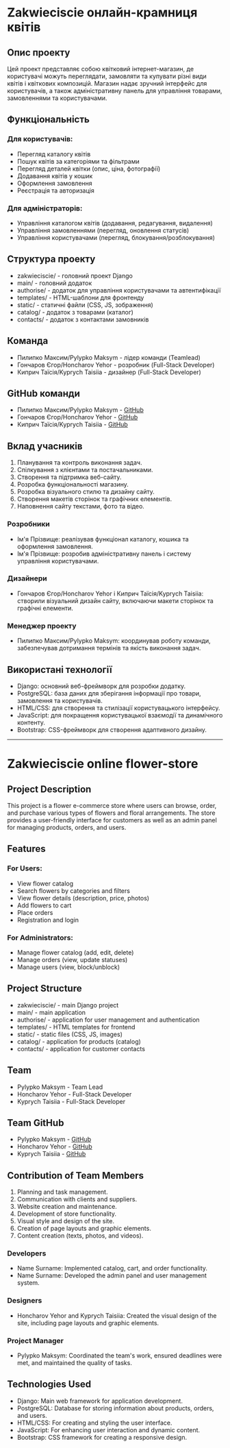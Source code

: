 # Zakwieciscie онлайн-крамниця квітів

## Опис проекту

Цей проект представляє собою квітковий інтернет-магазин, де користувачі можуть переглядати, замовляти та купувати різні види квітів і квіткових композицій. Магазин надає зручний інтерфейс для користувачів, а також адміністративну панель для управління товарами, замовленнями та користувачами.

## Функціональність

### Для користувачів:
- Перегляд каталогу квітів
- Пошук квітів за категоріями та фільтрами
- Перегляд деталей квітки (опис, ціна, фотографії)
- Додавання квітів у кошик
- Оформлення замовлення
- Реєстрація та авторизація

### Для адміністраторів:
- Управління каталогом квітів (додавання, редагування, видалення)
- Управління замовленнями (перегляд, оновлення статусів)
- Управління користувачами (перегляд, блокування/розблокування)

## Структура проекту

- zakwieciscie/ - головний проект Django
- main/ - головний додаток
- authorise/ - додаток для управління користувачами та автентифікації
- templates/ - HTML-шаблони для фронтенду
- static/ - статичні файли (CSS, JS, зображення)
- catalog/ - додаток з товарами (каталог)
- contacts/ - додаток з контактами замовників

## Команда

- Пилипко Максим/Pylypko Maksym - лідер команди (Teamlead)
- Гончаров Єгор/Honcharov Yehor - розробник (Full-Stack Developer)
- Киприч Таїсія/Kyprych Taisiia - дизайнер (Full-Stack Developer)

## GitHub команди

- Пилипко Максим/Pylypko Maksym - [GitHub](https://github.com/MaxPylypko)
- Гончаров Єгор/Honcharov Yehor - [GitHub](https://github.com/YehorHoncharov)
- Киприч Таїсія/Kyprych Taisiia - [GitHub](https://github.com/Taisiia773)

## Вклад учасників

1. Планування та контроль виконання задач.
2. Спілкування з клієнтами та постачальниками.
3. Створення та підтримка веб-сайту.
4. Розробка функціональності магазину.
5. Розробка візуального стилю та дизайну сайту.
6. Створення макетів сторінок та графічних елементів.
7. Наповнення сайту текстами, фото та відео.

### Розробники
- Ім'я Прізвище: реалізував функціонал каталогу, кошика та оформлення замовлення.
- Ім'я Прізвище: розробив адміністративну панель і систему управління користувачами.

### Дизайнери
- Гончаров Єгор/Honcharov Yehor і Киприч Таїсія/Kyprych Taisiia: створили візуальний дизайн сайту, включаючи макети сторінок та графічні елементи.

### Менеджер проекту
- Пилипко Максим/Pylypko Maksym: координував роботу команди, забезпечував дотримання термінів та якість виконання задач.

## Використані технології

- Django: основний веб-фреймворк для розробки додатку.
- PostgreSQL: база даних для зберігання інформації про товари, замовлення та користувачів.
- HTML/CSS: для створення та стилізації користувацького інтерфейсу.
- JavaScript: для покращення користувацької взаємодії та динамічного контенту.
- Bootstrap: CSS-фреймворк для створення адаптивного дизайну.

---

# Zakwieciscie online flower-store

## Project Description

This project is a flower e-commerce store where users can browse, order, and purchase various types of flowers and floral arrangements. The store provides a user-friendly interface for customers as well as an admin panel for managing products, orders, and users.

## Features

### For Users:
- View flower catalog
- Search flowers by categories and filters
- View flower details (description, price, photos)
- Add flowers to cart
- Place orders
- Registration and login

### For Administrators:
- Manage flower catalog (add, edit, delete)
- Manage orders (view, update statuses)
- Manage users (view, block/unblock)

## Project Structure

- zakwieciscie/ - main Django project
- main/ - main application
- authorise/ - application for user management and authentication
- templates/ - HTML templates for frontend
- static/ - static files (CSS, JS, images)
- catalog/ - application for products (catalog)
- contacts/ - application for customer contacts

## Team

- Pylypko Maksym - Team Lead
- Honcharov Yehor - Full-Stack Developer
- Kyprych Taisiia - Full-Stack Developer

## Team GitHub

- Pylypko Maksym - [GitHub](https://github.com/MaxPylypko)
- Honcharov Yehor - [GitHub](https://github.com/YehorHoncharov)
- Kyprych Taisiia - [GitHub](https://github.com/Taisiia773)

## Contribution of Team Members

1. Planning and task management.
2. Communication with clients and suppliers.
3. Website creation and maintenance.
4. Development of store functionality.
5. Visual style and design of the site.
6. Creation of page layouts and graphic elements.
7. Content creation (texts, photos, and videos).

### Developers
- Name Surname: Implemented catalog, cart, and order functionality.
- Name Surname: Developed the admin panel and user management system.

### Designers
- Honcharov Yehor and Kyprych Taisiia: Created the visual design of the site, including page layouts and graphic elements.

### Project Manager
- Pylypko Maksym: Coordinated the team's work, ensured deadlines were met, and maintained the quality of tasks.

## Technologies Used

- Django: Main web framework for application development.
- PostgreSQL: Database for storing information about products, orders, and users.
- HTML/CSS: For creating and styling the user interface.
- JavaScript: For enhancing user interaction and dynamic content.
- Bootstrap: CSS framework for creating a responsive design.
